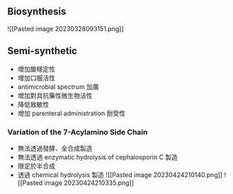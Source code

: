 ## Biosynthesis
![[Pasted image 20230328093151.png]]
## Semi-synthetic
- 增加酸穩定性
- 增加口服活性
- antimicrobial spectrum 加廣
- 增加對具抗藥性微生物活性
- 降低致敏性
- 增加 parenteral administration 耐受性
### Variation of the 7-Acylamino Side Chain
- 無法透過發酵、全合成製造
- 無法透過 enzymatic hydrolysis of cephalosporin C 製造
- 限定於半合成
- 透過 chemical hydrolysis 製造
![[Pasted image 20230424210140.png]]
![[Pasted image 20230424210335.png]]
